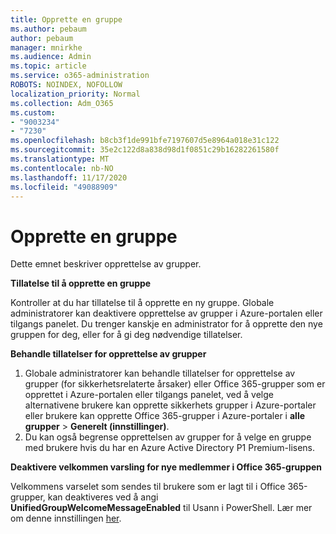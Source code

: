 ```yaml
---
title: Opprette en gruppe
ms.author: pebaum
author: pebaum
manager: mnirkhe
ms.audience: Admin
ms.topic: article
ms.service: o365-administration
ROBOTS: NOINDEX, NOFOLLOW
localization_priority: Normal
ms.collection: Adm_O365
ms.custom:
- "9003234"
- "7230"
ms.openlocfilehash: b8cb3f1de991bfe7197607d5e8964a018e31c122
ms.sourcegitcommit: 35e2c122d8a838d98d1f0851c29b16282261580f
ms.translationtype: MT
ms.contentlocale: nb-NO
ms.lasthandoff: 11/17/2020
ms.locfileid: "49088909"
---
```

# <a name="create-a-group"></a>Opprette en gruppe

Dette emnet beskriver opprettelse av grupper.

**Tillatelse til å opprette en gruppe**

Kontroller at du har tillatelse til å opprette en ny gruppe. Globale administratorer kan deaktivere opprettelse av grupper i Azure-portalen eller tilgangs panelet. Du trenger kanskje en administrator for å opprette den nye gruppen for deg, eller for å gi deg nødvendige tillatelser.

**Behandle tillatelser for opprettelse av grupper**

1. Globale administratorer kan behandle tillatelser for opprettelse av grupper (for sikkerhetsrelaterte årsaker) eller Office 365-grupper som er opprettet i Azure-portalen eller tilgangs panelet, ved å velge alternativene brukere kan opprette sikkerhets grupper i Azure-portaler eller brukere kan opprette Office 365-grupper i Azure-portaler i **alle grupper**  >  **Generelt (innstillinger)**.
2. Du kan også begrense opprettelsen av grupper for å velge en gruppe med brukere hvis du har en Azure Active Directory P1 Premium-lisens.

**Deaktivere velkommen varsling for nye medlemmer i Office 365-gruppen**

Velkommens varselet som sendes til brukere som er lagt til i Office 365-grupper, kan deaktiveres ved å angi **UnifiedGroupWelcomeMessageEnabled** til Usann i PowerShell. Lær mer om denne innstillingen [her](https://docs.microsoft.com/powershell/module/exchange/set-unifiedgroup?view=exchange-ps&preserve-view=true).

